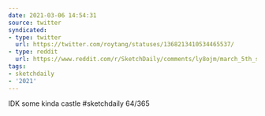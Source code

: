 ```yaml
---
date: 2021-03-06 14:54:31
source: twitter
syndicated:
- type: twitter
  url: https://twitter.com/roytang/statuses/1368213410534465537/
- type: reddit
  url: https://www.reddit.com/r/SketchDaily/comments/ly8ojm/march_5th_saaremaa_estonia/gpyt9wl/
tags:
- sketchdaily
- '2021'
---
```


IDK some kinda castle #sketchdaily 64/365